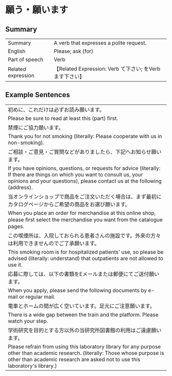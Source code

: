 # 願う・願います

## Summary

<table><tr>   <td>Summary</td>   <td>A verb that expresses a polite request.</td></tr><tr>   <td>English</td>   <td>Please; ask (for)</td></tr><tr>   <td>Part of speech</td>   <td>Verb</td></tr><tr>   <td>Related expression</td>   <td>【Related Expression: Verb て下さい; をVerb ます下さい】</td></tr></table>

## Example Sentences

<table><tr><td>初めに、これだけは必ずお読み願います。</td></tr><tr><td>Please be sure to read at least this (part) first.</td></tr><tr><td>禁煙にご協力願います。</td></tr><tr><td>Thank you for not smoking (literally: Please cooperate with us in non-smoking).</td></tr><tr><td>ご相談・ご意見・ご質問などがありましたら、下記へお知らせ願います。</td></tr><tr><td>If you have opinions, questions, or requests for advice (literally: If there are things on which you want to consult us, your opinions and your questions), please contact us at the following (address).</td></tr><tr><td>当オンラインショップで商品をご注文いただく場合は、まず最初にカタログページからご希望の商品をお選び願います。</td></tr><tr><td>When you place an order for merchandise at this online shop, please ﬁrst select the merchandise you want from the catalogue pages.</td></tr><tr><td>この喫煙所は、入院しておられる患者さんの施設です。外来の方々は利用できませんのでご了承願います。</td></tr><tr><td>This smoking room is for hospitalized patients' use, so please be advised (literally: understand) that outpatients are not allowed to use it.</td></tr><tr><td>応募に際しては、以下の書類をEメールまたは郵便にてご送付願います。</td></tr><tr><td>When you apply, please send the following documents by e-mail or regular mail.</td></tr><tr><td>電車とホームの間が広く空いています。足元にご注意願います。</td></tr><tr><td>There is a wide gap between the train and the platform. Please watch your step.</td></tr><tr><td>学術研究を目的とする方以外の当研究所図書館の利用はご遠慮願います。</td></tr><tr><td>Please refrain from using this laboratory library for any purpose other than academic research. (literally: Those whose purpose is other than academic research are asked not to use this laboratory's library.)</td></tr></table>

